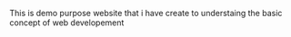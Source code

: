 This is demo purpose website that  i have create to understaing the basic concept of web developement
